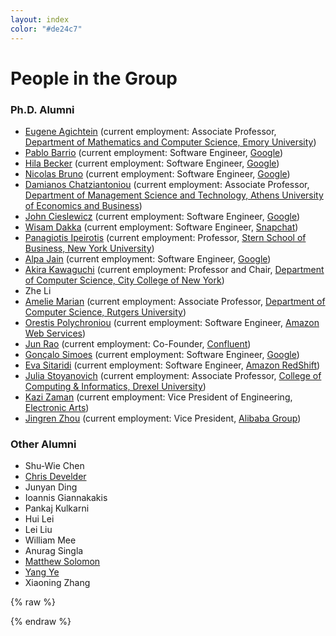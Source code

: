```yaml
---
layout: index
color: "#de24c7"
---
```


# People in the Group

<div id="photo-container"></div>

### Ph.D. Alumni

* <a href="http://www.mathcs.emory.edu/~eugene/" target="_blank">Eugene Agichtein</a> (current employment: Associate Professor, <a href="http://www.mathcs.emory.edu/" target="_blank">Department of Mathematics and Computer Science, Emory University</a>) 
* <a href="http://www.cs.columbia.edu/~pjbarrio" target="_blank">Pablo Barrio</a> (current employment: Software Engineer, <a href="http://www.google.com/" target="_blank">Google</a>)
* <a href="http://www.cs.columbia.edu/~hila" target="_blank">Hila Becker</a> (current employment: Software Engineer, <a href="http://www.google.com/" target="_blank">Google</a>)
* <a href="http://www.cs.columbia.edu/~nicolas/" target="_blank">Nicolas Bruno</a> (current employment: Software Engineer, <a href="http://www.google.com/" target="_blank">Google</a>)
* <a href="http://www.dmst.aueb.gr/damianos/" target="_blank">Damianos Chatziantoniou</a> (current employment: Associate Professor, <a href="http://www.dmst.aueb.gr/index.php/el/" target="_blank"> Department of Management Science and Technology, Athens University of Economics and Business</a>)
* <a href="http://www.cs.columbia.edu/~johnc" target="_blank">John Cieslewicz</a> (current employment: Software Engineer, <a href="http://www.google.com/" target="_blank">Google</a>)
* <a href="http://www.cs.columbia.edu/~wisam" target="_blank">Wisam Dakka</a> (current employment: Software Engineer, <a href="http://www.snap.com/en-US/" target="_blank">Snapchat</a>)
* <a href="http://pages.stern.nyu.edu/~panos/" target="_blank">Panagiotis Ipeirotis</a> (current employment: Professor, <a href="http://www.stern.nyu.edu/" target="_blank">Stern School of Business, New York University</a>)
* <a href="http://www.cs.columbia.edu/~alpa" target="_blank">Alpa Jain</a> (current employment: Software Engineer, <a href="http://www.google.com/" target="_blank">Google</a>)
* <a href="http://www-cs.engr.ccny.cuny.edu/~akira" target="_blank">Akira Kawaguchi</a> (current employment: Professor and Chair, <a href="http://www.ccny.cuny.edu/compsci/" target="_blank"> Department of Computer Science, City College of New York</a>)
* Zhe Li
* <a href="http://www.cs.rutgers.edu/~amelie/" target="_blank">Amelie Marian</a> (current employment: Associate Professor, <a href="http://www.cs.rutgers.edu/" target="_blank">Department of  Computer Science, Rutgers University</a>) 
* <a href="http://www.cs.columbia.edu/~orestis" target="_blank">Orestis Polychroniou</a> (current employment: Software Engineer, <a href="http://aws.amazon.com/" target="_blank">Amazon Web Services</a>)
* <a href="http://www.cs.columbia.edu/~junr/" target="_blank">Jun Rao</a> (current employment: Co-Founder, <a href="http://www.confluent.io/" target="_blank">Confluent</a>)
* <a href="https://fenix.tecnico.ulisboa.pt/homepage/ist155840" target="_blank">Gonçalo Simoes</a> (current employment: Software Engineer, <a href="http://www.google.com/" target="_blank">Google</a>)
* <a href="http://www.cs.columbia.edu/~eva/" target="_blank">Eva Sitaridi</a> (current employment: Software Engineer, <a href="http://aws.amazon.com/redshift/" target="_blank">Amazon RedShift</a>)
* <a href="https://www.cs.drexel.edu/~julia/" target="_blank">Julia Stoyanovich</a> (current employment: Associate Professor, <a href="http://drexel.edu/cci/departments/computer-science/" target="_blank">College of Computing & Informatics, Drexel University</a>)
* <a href="https://sites.google.com/site/kazizaman/" target="_blank">Kazi Zaman</a> (current employment: Vice President of Engineering, <a href="http://www.ea.com/" target="_blank">Electronic Arts</a>)
* <a href="http://www.cs.columbia.edu/~jrzhou/" target="_blank">Jingren Zhou</a> (current employment: Vice President, <a href="http://www.alibabagroup.com/" target="_blank">Alibaba Group</a>)


### Other Alumni

* Shu-Wie Chen
* <a href="http://users.atlantis.ugent.be/cdvelder/" target="_blank">Chris Develder</a>
* Junyan Ding
* Ioannis Giannakakis
* Pankaj Kulkarni
* Hui Lei
* Lei Liu
* William Mee
* Anurag Singla
* <a href="http://www.cs.columbia.edu/~solomon/" target="_blank">Matthew Solomon</a>
* <a href="http://www.cs.columbia.edu/~yeyang/" target="_blank">Yang Ye</a>
* Xiaoning Zhang






{% raw %}
<script id="entry-template" type="text/x-handlebars-template">
  {{#each rows}}
    <h3>{{{type}}}</h3>
    <ul class="row">
    {{#each people}}
    <li class="col-lg-4 col-md-4 col-sm-4 col-xs-4 person" style="">
      <div class="photo" style="background-image:url(./files/images/members/{{{img}}}.jpg); '"></div>
      <div>
        <a href="{{#if url}}{{url}}{{else}}#{{/if}}" target="_blank"> {{{name}}} </a>
      </div>
    </li>
    {{/each}}
    </ul>
  {{/each}}
</script>




<script>
    var data = {
      rows: [
      {
        type: "Faculty",
        people: [
          {
            url: "http://www.cs.columbia.edu/~gravano",
            img: "1",
            name: "Luis Gravano"
          },
          {
            url: "http://www.cs.columbia.edu/~kar",
            img: "2",
            name: "Kenneth Ross"
          },
          {
            url: "http://www.eugenewu.net",
            img: "41",
            name: "Eugene Wu"
          },
          {
            url: "http://www.cs.columbia.edu/~mihalis",
            img: "11",
            name: "Mihalis Yannakakis"
          },
         ]
      },
      {
        type: "Ph.D. Students",
        people: [
          {
            url: "http://teffland.github.io/",
            img: "tom",
            name: "Tom Effland"
          },
          {
            url: "#", //http://teffland.github.io/",
            img: "lampros",
            name: "Lampros Flokas"
          },
          {
            url: "#", //"http://teffland.github.io/",
            img: "giannis",
            name: "Giannis Karamanolakis"
          },
          {
            url: "http://www.cs.columbia.edu/~jopa/",
            img: "4",
            name: "Ioannis Paparrizos"
          },
          {
            url: "http://www.cs.columbia.edu/~fotis",
            img: "3",
            name: "Fotis Psallidas"
          },
          {
            url: "http://zwd.nyc",
            img: "39",
            name: "Wangda Zhang"
          },
          {
            url: "http://haneensa.github.io/",
            img: "haneen",
            name: "Haneen Mohammed"
          },
          {
            url: "http://yiliangs.com/",
            img: "yiliangs",
            name: "Yiliang Shi"
          },
          {
            url: "https://ireneruru.github.io/",
            img: "yiru",
            name: "Yiru Chen"
          },
         ]
      },
      {
        type: "Postdocs",
        people: [
          {
            url: "http://sellam.me",
            img: "thibault",
            name: "Thibault Sellam"
          },
         ]
      }
      ]
    };
    var source   = $("#entry-template").html();
    var template = Handlebars.compile(source);
    $("#photo-container").html(template(data));

</script>

{% endraw %}
